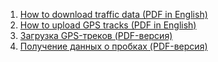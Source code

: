 1. [How to download traffic data (PDF in English)](partners/yandex-maps-extjams-ref-en-2012-01.pdf)
2. [How to upload GPS tracks (PDF in English)](partners/yandex-maps-extjams-dg-en-2016-07.pdf)
3. [Загрузка GPS-треков (PDF-версия)](partners/yandex-maps-extjams-dg-2016-07.pdf)
4. [Получение данных о пробках (PDF-версия)](partners/yandex-maps-extjams-ref-2012-01.pdf)
